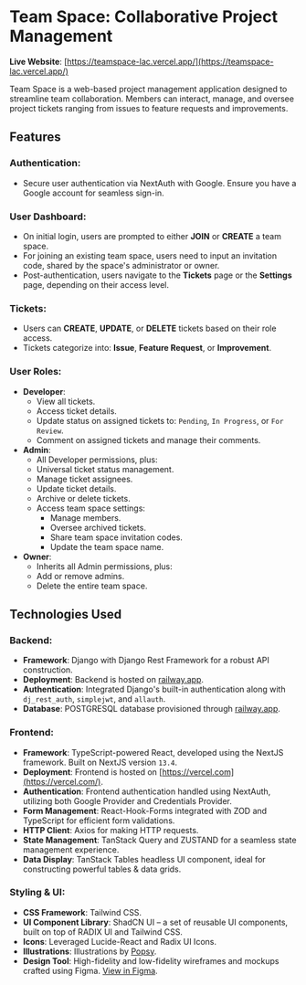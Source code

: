 # Team Space: Collaborative Project Management

**Live Website**: [https://teamspace-lac.vercel.app/](https://teamspace-lac.vercel.app/)

Team Space is a web-based project management application designed to streamline team collaboration. Members can interact, manage, and oversee project tickets ranging from issues to feature requests and improvements.

## Features

### Authentication:

- Secure user authentication via NextAuth with Google. Ensure you have a Google account for seamless sign-in.

### User Dashboard:

- On initial login, users are prompted to either **JOIN** or **CREATE** a team space.
- For joining an existing team space, users need to input an invitation code, shared by the space's administrator or owner.
- Post-authentication, users navigate to the **Tickets** page or the **Settings** page, depending on their access level.

### Tickets:

- Users can **CREATE**, **UPDATE**, or **DELETE** tickets based on their role access.
- Tickets categorize into: **Issue**, **Feature Request**, or **Improvement**.

### User Roles:

- **Developer**:
  - View all tickets.
  - Access ticket details.
  - Update status on assigned tickets to: `Pending`, `In Progress`, or `For Review`.
  - Comment on assigned tickets and manage their comments.
- **Admin**:
  - All Developer permissions, plus:
  - Universal ticket status management.
  - Manage ticket assignees.
  - Update ticket details.
  - Archive or delete tickets.
  - Access team space settings:
    - Manage members.
    - Oversee archived tickets.
    - Share team space invitation codes.
    - Update the team space name.
- **Owner**:
  - Inherits all Admin permissions, plus:
  - Add or remove admins.
  - Delete the entire team space.

## Technologies Used

### Backend:

- **Framework**: Django with Django Rest Framework for a robust API construction.
- **Deployment**: Backend is hosted on [railway.app](https://railway.app).
- **Authentication**: Integrated Django's built-in authentication along with `dj_rest_auth`, `simplejwt`, and `allauth`.
- **Database**: POSTGRESQL database provisioned through [railway.app](https://railway.app).

### Frontend:

- **Framework**: TypeScript-powered React, developed using the NextJS framework. Built on NextJS version `13.4`.
- **Deployment**: Frontend is hosted on [https://vercel.com](https://vercel.com/).
- **Authentication**: Frontend authentication handled using NextAuth, utilizing both Google Provider and Credentials Provider.
- **Form Management**: React-Hook-Forms integrated with ZOD and TypeScript for efficient form validations.
- **HTTP Client**: Axios for making HTTP requests.
- **State Management**: TanStack Query and ZUSTAND for a seamless state management experience.
- **Data Display**: TanStack Tables headless UI component, ideal for constructing powerful tables & data grids.

### Styling & UI:

- **CSS Framework**: Tailwind CSS.
- **UI Component Library**: ShadCN UI – a set of reusable UI components, built on top of RADIX UI and Tailwind CSS.
- **Icons**: Leveraged Lucide-React and Radix UI Icons.
- **Illustrations**: Illustrations by [Popsy](https://popsy.co/illustrations).
- **Design Tool**: High-fidelity and low-fidelity wireframes and mockups crafted using Figma. [View in Figma](https://www.figma.com/file/kN00BA9TDNWaN7NTrBE0fY/Team-Space?type=design&node-id=0%3A1&mode=design&t=P9PNRvqVDXhjDh4P-1).
